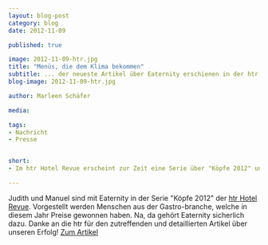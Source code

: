 ```yaml
---
layout: blog-post
category: blog
date: 2012-11-09

published: true

image: 2012-11-09-htr.jpg
title: "Menüs, die dem Klima bekommen"
subtitle: ... der neueste Artikel über Eaternity erschienen in der htr Hotel Revue
blog-image: 2012-11-09-htr.jpg

author: Marleen Schäfer

media: 

tags:
- Nachricht
- Presse


short:
- Im htr Hotel Revue erscheint zur Zeit eine Serie über "Köpfe 2012" und Judith und Manuel sind dabei!

---
```





Judith und Manuel sind mit Eaternity in der Serie "Köpfe 2012" der [htr Hotel Revue][1]. Vorgestellt werden Menschen aus der Gastro-branche, welche in diesem Jahr Preise gewonnen haben. 
Na, da gehört Eaternity sicherlich dazu. Danke an die htr für den zutreffenden und detaillierten Artikel über unseren Erfolg!
[Zum Artikel][2]

[1]: http://www.htr.ch/index.html
[2]: /files/2012-11-08-htr-koepfe-2012.pdf